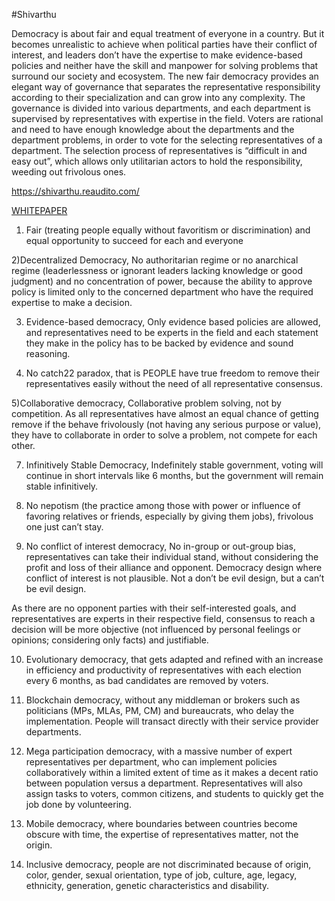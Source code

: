 #Shivarthu


Democracy is about fair and equal treatment of everyone in a country. But it becomes unrealistic to achieve when political parties have their conflict of interest, and leaders don’t have the expertise to make evidence-based policies and neither have the skill and manpower for solving problems that surround our society and ecosystem. The new fair democracy provides an elegant way of governance that separates the representative responsibility according to their specialization and can grow into any complexity. The governance is divided into various departments, and each department is supervised by representatives with expertise in the field. Voters are rational and need to have enough knowledge about the departments and the department problems, in order to vote for the selecting representatives of a department. The selection process of representatives is “difficult in and easy out”, which allows only utilitarian actors to hold the responsibility, weeding out frivolous ones. 

https://shivarthu.reaudito.com/   

[WHITEPAPER](https://shivarthu.reaudito.com/paper/Shivarthu_whitepaper.pdf)



   
1) Fair (treating people equally without favoritism or discrimination) and equal opportunity to succeed for each and everyone

2)Decentralized Democracy, No authoritarian regime or no anarchical regime (leaderlessness or ignorant leaders lacking knowledge or good judgment) and no concentration of power, because the ability to approve policy is limited only to the concerned department who have the required expertise to make a decision.

3) Evidence-based democracy, Only evidence based policies are allowed, and representatives need to be experts in the field and each statement they make in the policy has to be backed by evidence and sound reasoning.

4) No catch22 paradox, that is PEOPLE have true freedom to remove their representatives easily without the need of all representative consensus.

5)Collaborative democracy, Collaborative problem solving, not by competition.
As all representatives have almost an equal chance of getting remove if the behave frivolously (not having any serious purpose or value), they have to collaborate in order to solve a problem, not compete for each other.

7) Infinitively Stable Democracy, Indefinitely stable government, voting will continue in short intervals like 6 months, but the government will remain stable infinitively.

8) No nepotism (the practice among those with power or influence of favoring relatives or friends, especially by giving them jobs), frivolous one just can’t stay.

9) No conflict of interest democracy, No in-group or out-group bias, representatives can take their individual stand, without considering the profit and loss of their alliance and opponent. Democracy design where conflict of interest is not plausible. Not a don’t be evil design, but a can’t be evil design.

As there are no opponent parties with their self-interested goals, and representatives are experts in their respective field, consensus to reach a decision will be more objective (not influenced by personal feelings or opinions; considering only facts) and justifiable.


10) Evolutionary democracy, that gets adapted and refined with an increase in efficiency and productivity of representatives with each election every 6 months, as bad candidates are removed by voters.

11) Blockchain democracy, without any middleman or brokers such as politicians (MPs, MLAs, PM, CM) and bureaucrats, who delay the implementation. People will transact directly with their service provider departments.

12) Mega participation democracy, with a massive number of expert representatives per department, who can implement policies collaboratively within a limited extent of time as it makes a decent ratio between population versus a department. Representatives will also assign tasks to voters, common citizens, and students to quickly get the job done by volunteering.

13) Mobile democracy, where boundaries between countries become obscure with time, the expertise of representatives matter, not the origin.

14) Inclusive democracy, people are not discriminated because of origin, color, gender, sexual orientation, type of job, culture, age, legacy, ethnicity, generation, genetic characteristics and disability.